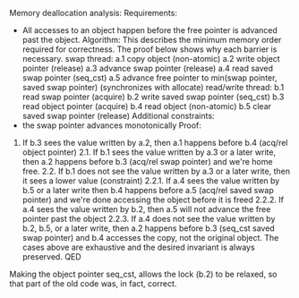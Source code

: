 Memory deallocation analysis:
Requirements:
- All accesses to an object happen before the free pointer is advanced past the object.
Algorithm:
This describes the minimum memory order required for correctness.  The proof below shows why each barrier is necessary.
swap thread:
a.1 copy object (non-atomic)
a.2 write object pointer (release)
a.3 advance swap pointer (release)
a.4 read saved swap pointer (seq_cst)
a.5 advance free pointer to min(swap pointer, saved swap pointer) (synchronizes with allocate)
read/write thread:
b.1 read swap pointer (acquire)
b.2 write saved swap pointer (seq_cst)
b.3 read object pointer (acquire)
b.4 read object (non-atomic)
b.5 clear saved swap pointer (release)
Additional constraints:
- the swap pointer advances monotonically
Proof:
1. If b.3 sees the value written by a.2, then a.1 happens before b.4 (acq/rel object pointer)
2.1. If b.1 sees the value written by a.3 or a later write, then a.2 happens before b.3 (acq/rel swap pointer) and we're home free.
2.2. If b.1 does not see the value written by a.3 or a later write, then it sees a lower value (constraint)
2.2.1. If a.4 sees the value written by b.5 or a later write then b.4 happens before a.5 (acq/rel saved swap pointer) and we're done accessing the object before it is freed
2.2.2. If a.4 sees the value written by b.2, then a.5 will not advance the free pointer past the object
2.2.3. If a.4 does not see the value written by b.2, b.5, or a later write, then a.2 happens before b.3 (seq_cst saved swap pointer) and b.4 accesses the copy, not the original object.
The cases above are exhaustive and the desired invariant is always preserved. QED

Making the object pointer seq_cst, allows the lock (b.2) to be relaxed, so that part of the old code was, in fact, correct.
